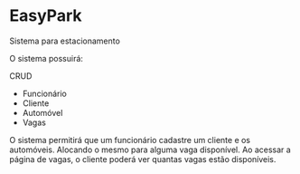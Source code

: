 # EasyPark
Sistema para estacionamento

O sistema possuirá:

CRUD
- Funcionário
- Cliente
- Automóvel
- Vagas

O sistema permitirá que um funcionário cadastre um cliente e os automóveis. Alocando o mesmo para alguma vaga disponível.
Ao acessar a página de vagas, o cliente poderá ver quantas vagas estão disponíveis.

